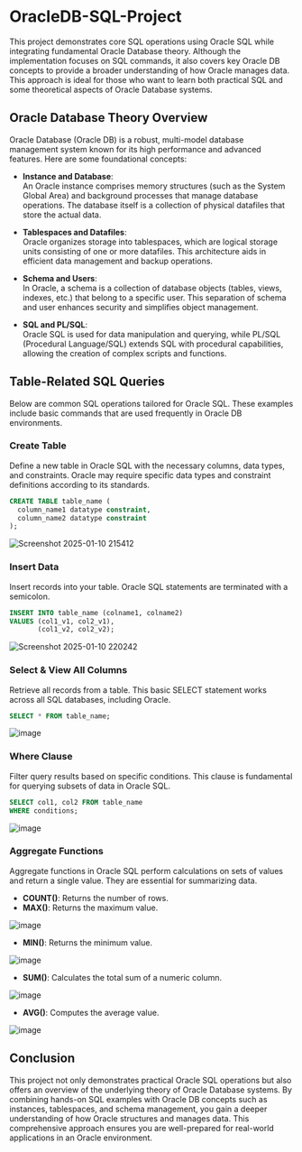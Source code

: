 
# OracleDB-SQL-Project

This project demonstrates core SQL operations using Oracle SQL while integrating fundamental Oracle Database theory. Although the implementation focuses on SQL commands, it also covers key Oracle DB concepts to provide a broader understanding of how Oracle manages data. This approach is ideal for those who want to learn both practical SQL and some theoretical aspects of Oracle Database systems.

## Oracle Database Theory Overview

Oracle Database (Oracle DB) is a robust, multi-model database management system known for its high performance and advanced features. Here are some foundational concepts:

- **Instance and Database**:  
  An Oracle instance comprises memory structures (such as the System Global Area) and background processes that manage database operations. The database itself is a collection of physical datafiles that store the actual data.

- **Tablespaces and Datafiles**:  
  Oracle organizes storage into tablespaces, which are logical storage units consisting of one or more datafiles. This architecture aids in efficient data management and backup operations.

- **Schema and Users**:  
  In Oracle, a schema is a collection of database objects (tables, views, indexes, etc.) that belong to a specific user. This separation of schema and user enhances security and simplifies object management.

- **SQL and PL/SQL**:  
  Oracle SQL is used for data manipulation and querying, while PL/SQL (Procedural Language/SQL) extends SQL with procedural capabilities, allowing the creation of complex scripts and functions.

## Table-Related SQL Queries

Below are common SQL operations tailored for Oracle SQL. These examples include basic commands that are used frequently in Oracle DB environments.

### Create Table

Define a new table in Oracle SQL with the necessary columns, data types, and constraints. Oracle may require specific data types and constraint definitions according to its standards.

```sql
CREATE TABLE table_name (
  column_name1 datatype constraint,
  column_name2 datatype constraint
);
```
![Screenshot 2025-01-10 215412](https://github.com/user-attachments/assets/a225fc49-08ae-4b2-7cd13e162b9e)

### Insert Data

Insert records into your table. Oracle SQL statements are terminated with a semicolon.

```sql
INSERT INTO table_name (colname1, colname2)
VALUES (col1_v1, col2_v1),
       (col1_v2, col2_v2);
```
![Screenshot 2025-01-10 220242](https://github.com/user-attachments/assets/9bc3f79f-d08e-4ace-b75e-290451102bf2)

### Select & View All Columns

Retrieve all records from a table. This basic SELECT statement works across all SQL databases, including Oracle.

```sql
SELECT * FROM table_name;
```
![image](https://github.com/user-attachments/assets/4da7494a-e78c-4c92-9229-2722fbaaf624)

### Where Clause

Filter query results based on specific conditions. This clause is fundamental for querying subsets of data in Oracle SQL.

```sql
SELECT col1, col2 FROM table_name
WHERE conditions;
```
![image](https://github.com/user-attachments/assets/c0209d16-d35a-4ad5-a66a-6f3d7dc67bc1)

### Aggregate Functions

Aggregate functions in Oracle SQL perform calculations on sets of values and return a single value. They are essential for summarizing data.

- **COUNT()**: Returns the number of rows.
- **MAX()**: Returns the maximum value.
  
![image](https://github.com/user-attachments/assets/5acb2859-eb15-4c3a-a8e5-3cf6640dcb96)

- **MIN()**: Returns the minimum value.

![image](https://github.com/user-attachments/assets/195fd3d0-f5f3-463c-804a-45d948c3006e)

- **SUM()**: Calculates the total sum of a numeric column.

![image](https://github.com/user-attachments/assets/f601a742-c0b9-46c9-b4ad-68a61006e0e6)

- **AVG()**: Computes the average value.

![image](https://github.com/user-attachments/assets/857106c1-5b5c-46d2-a616-95ff415f80ee)

## Conclusion

This project not only demonstrates practical Oracle SQL operations but also offers an overview of the underlying theory of Oracle Database systems. By combining hands-on SQL examples with Oracle DB concepts such as instances, tablespaces, and schema management, you gain a deeper understanding of how Oracle structures and manages data. This comprehensive approach ensures you are well-prepared for real-world applications in an Oracle environment.

